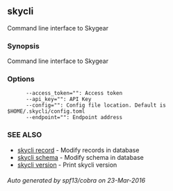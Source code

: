 ## skycli

Command line interface to Skygear

### Synopsis


Command line interface to Skygear

### Options

```
      --access_token="": Access token
      --api_key="": API Key
      --config="": Config file location. Default is $HOME/.skycli/config.toml
      --endpoint="": Endpoint address
```

### SEE ALSO
* [skycli record](skycli_record.md)	 - Modify records in database
* [skycli schema](skycli_schema.md)	 - Modify schema in database
* [skycli version](skycli_version.md)	 - Print skycli version

###### Auto generated by spf13/cobra on 23-Mar-2016

